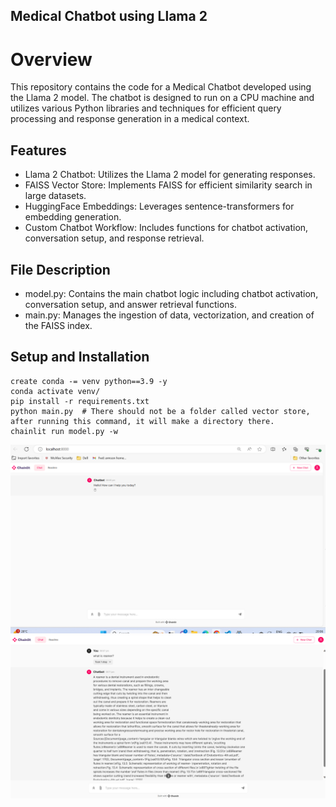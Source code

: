 ## Medical Chatbot using Llama 2
# Overview
This repository contains the code for a Medical Chatbot developed using the Llama 2 model. The chatbot is designed to run on a CPU machine and utilizes various Python libraries and techniques for efficient query processing and response generation in a medical context.
## Features
- Llama 2 Chatbot: Utilizes the Llama 2 model for generating responses.
- FAISS Vector Store: Implements FAISS for efficient similarity search in large datasets.
- HuggingFace Embeddings: Leverages sentence-transformers for embedding generation.
- Custom Chatbot Workflow: Includes functions for chatbot activation, conversation setup, and response retrieval.
## File Description
- model.py: Contains the main chatbot logic including chatbot activation, conversation setup, and answer retrieval functions.
- main.py: Manages the ingestion of data, vectorization, and creation of the FAISS index.
## Setup and Installation
```
create conda -= venv python==3.9 -y
conda activate venv/
pip install -r requirements.txt
python main.py  # There should not be a folder called vector store, after running this command, it will make a directory there.
chainlit run model.py -w
```
![Alt text](image.png)
![Alt text](image-1.png)